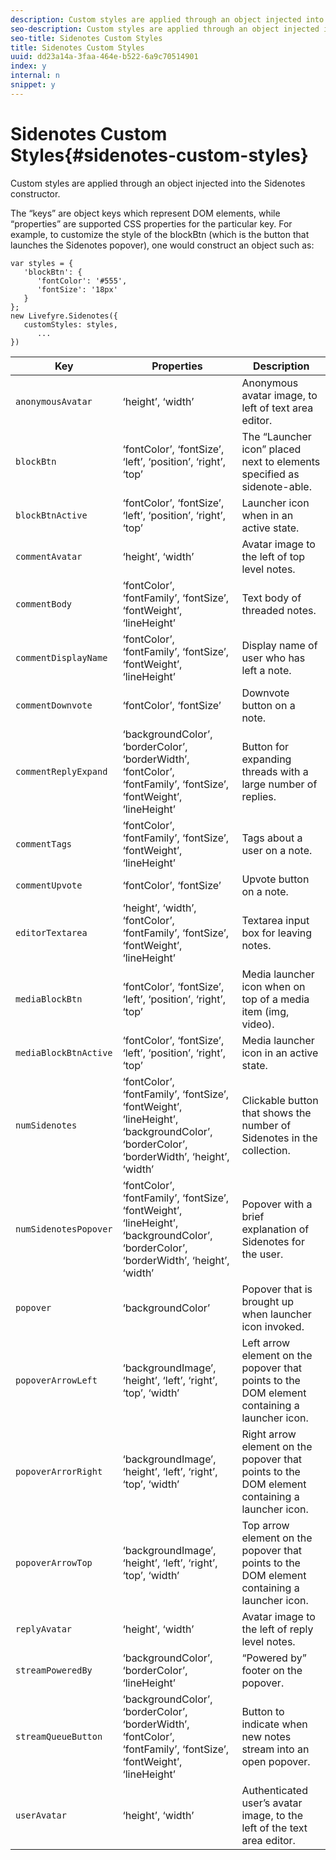```yaml
---
description: Custom styles are applied through an object injected into the Sidenotes constructor.
seo-description: Custom styles are applied through an object injected into the Sidenotes constructor.
seo-title: Sidenotes Custom Styles
title: Sidenotes Custom Styles
uuid: dd23a14a-3faa-464e-b522-6a9c70514901
index: y
internal: n
snippet: y
---
```


# Sidenotes Custom Styles{#sidenotes-custom-styles}

Custom styles are applied through an object injected into the Sidenotes constructor.

<a id="section_thp_wtv_sy"></a>

The “keys” are object keys which represent DOM elements, while “properties” are supported CSS properties for the particular key. For example, to customize the style of the blockBtn (which is the button that launches the Sidenotes popover), one would construct an object such as:

```
var styles = { 
   'blockBtn': { 
      'fontColor': '#555', 
      'fontSize': '18px' 
   } 
}; 
new Livefyre.Sidenotes({ 
   customStyles: styles, 
      ...  
})
```

|  **Key** | **Properties** | Description  |
|---|---|---|
|  `anonymousAvatar`  | ‘height’, ‘width’  | Anonymous avatar image, to left of text area editor.  |
|  `blockBtn`  | ‘fontColor’, ‘fontSize’, ‘left’, ‘position’, ‘right’, ‘top’  | The “Launcher icon” placed next to elements specified as sidenote-able.  |
|  `blockBtnActive`  | ‘fontColor’, ‘fontSize’, ‘left’, ‘position’, ‘right’, ‘top’  | Launcher icon when in an active state.  |
|  `commentAvatar`  | ‘height’, ‘width’  | Avatar image to the left of top level notes.  |
|  `commentBody`  | ‘fontColor’, ‘fontFamily’, ‘fontSize’, ‘fontWeight’, ‘lineHeight’  | Text body of threaded notes.  |
|  `commentDisplayName`  | ‘fontColor’, ‘fontFamily’, ‘fontSize’, ‘fontWeight’, ‘lineHeight’  | Display name of user who has left a note.  |
|  `commentDownvote`  | ‘fontColor’, ‘fontSize’  | Downvote button on a note.  |
|  `commentReplyExpand`  | ‘backgroundColor’, ‘borderColor’, ‘borderWidth’, ‘fontColor’, ‘fontFamily’, ‘fontSize’, ‘fontWeight’, ‘lineHeight’  | Button for expanding threads with a large number of replies.  |
|  `commentTags`  | ‘fontColor’, ‘fontFamily’, ‘fontSize’, ‘fontWeight’, ‘lineHeight’  | Tags about a user on a note.  |
|  `commentUpvote`  | ‘fontColor’, ‘fontSize’  | Upvote button on a note.  |
|  `editorTextarea`  | ‘height’, ‘width’, ‘fontColor’, ‘fontFamily’, ‘fontSize’, ‘fontWeight’, ‘lineHeight’  | Textarea input box for leaving notes.  |
|  `mediaBlockBtn`  | ‘fontColor’, ‘fontSize’, ‘left’, ‘position’, ‘right’, ‘top’  | Media launcher icon when on top of a media item (img, video).  |
|  `mediaBlockBtnActive`  | ‘fontColor’, ‘fontSize’, ‘left’, ‘position’, ‘right’, ‘top’  | Media launcher icon in an active state.  |
|  `numSidenotes`  | ‘fontColor’, ‘fontFamily’, ‘fontSize’, ‘fontWeight’, ‘lineHeight’, ‘backgroundColor’, ‘borderColor’, ‘borderWidth’, ‘height’, ‘width’  | Clickable button that shows the number of Sidenotes in the collection.  |
|  `numSidenotesPopover`  | ‘fontColor’, ‘fontFamily’, ‘fontSize’, ‘fontWeight’, ‘lineHeight’, ‘backgroundColor’, ‘borderColor’, ‘borderWidth’, ‘height’, ‘width’  | Popover with a brief explanation of Sidenotes for the user.  |
|  `popover`  | ‘backgroundColor’  | Popover that is brought up when launcher icon invoked.  |
|  `popoverArrowLeft`  | ‘backgroundImage’, ‘height’, ‘left’, ‘right’, ‘top’, ‘width’  | Left arrow element on the popover that points to the DOM element containing a launcher icon.  |
|  `popoverArrorRight`  | ‘backgroundImage’, ‘height’, ‘left’, ‘right’, ‘top’, ‘width’  | Right arrow element on the popover that points to the DOM element containing a launcher icon.  |
|  `popoverArrowTop`  | ‘backgroundImage’, ‘height’, ‘left’, ‘right’, ‘top’, ‘width’  | Top arrow element on the popover that points to the DOM element containing a launcher icon.  |
|  `replyAvatar`  | ‘height’, ‘width’  | Avatar image to the left of reply level notes.  |
|  `streamPoweredBy`  | ‘backgroundColor’, ‘borderColor’, ‘lineHeight’  | “Powered by” footer on the popover.  |
|  `streamQueueButton`  | ‘backgroundColor’, ‘borderColor’, ‘borderWidth’, ‘fontColor’, ‘fontFamily’, ‘fontSize’, ‘fontWeight’, ‘lineHeight’  | Button to indicate when new notes stream into an open popover.  |
|  `userAvatar`  | ‘height’, ‘width’  | Authenticated user’s avatar image, to the left of the text area editor.  |

